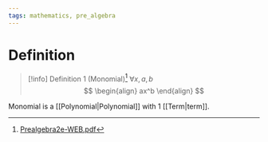 ```yaml
---
tags: mathematics, pre_algebra
---
```


# Definition

> [!info] Definition 1 (Monomial)[^1]
> $\forall x, a, b$
> $$
> \begin{align}
> ax^b
> \end{align}
> $$

Monomial is a [[Polynomial|Polynomial]] with $1$ [[Term|term]].

[^1]: [Prealgebra2e-WEB.pdf](zotero://open-pdf/library/items/W4QW2QZI?page=862)